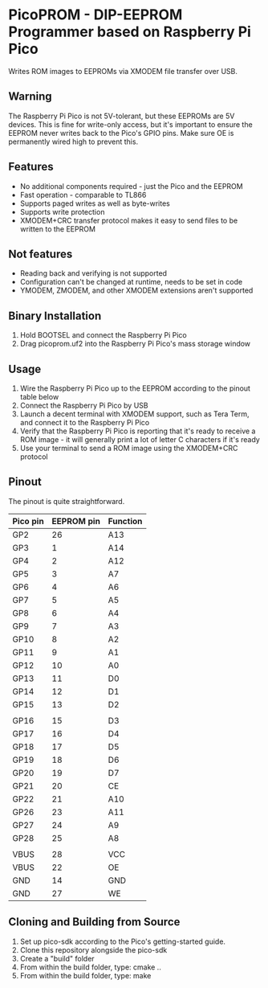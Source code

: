 PicoPROM - DIP-EEPROM Programmer based on Raspberry Pi Pico
===========================================================

Writes ROM images to EEPROMs via XMODEM file transfer over USB.

Warning
-------
The Raspberry Pi Pico is not 5V-tolerant, but these EEPROMs are 5V devices.
This is fine for write-only access, but it's important to ensure the EEPROM
never writes back to the Pico's GPIO pins.  Make sure OE is permanently wired
high to prevent this.

Features
--------

* No additional components required - just the Pico and the EEPROM
* Fast operation - comparable to TL866
* Supports paged writes as well as byte-writes
* Supports write protection
* XMODEM+CRC transfer protocol makes it easy to send files to be written to the EEPROM

Not features
------------
* Reading back and verifying is not supported
* Configuration can't be changed at runtime, needs to be set in code
* YMODEM, ZMODEM, and other XMODEM extensions aren't supported

Binary Installation
-------------------
1. Hold BOOTSEL and connect the Raspberry Pi Pico
2. Drag picoprom.uf2 into the Raspberry Pi Pico's mass storage window

Usage
-----
1. Wire the Raspberry Pi Pico up to the EEPROM according to the pinout table below
2. Connect the Raspberry Pi Pico by USB
3. Launch a decent terminal with XMODEM support, such as Tera Term, and connect it to the Raspberry Pi Pico
4. Verify that the Raspberry Pi Pico is reporting that it's ready to receive a ROM image - it will generally print a lot of letter C characters if it's ready
5. Use your terminal to send a ROM image using the XMODEM+CRC protocol

Pinout
------
The pinout is quite straightforward.

| Pico pin | EEPROM pin | Function |
| -------- | ---------- | -------- |
| GP2      | 26 | A13    |
| GP3      | 1  | A14    |
| GP4      | 2  | A12    |
| GP5      | 3  | A7     |
| GP6      | 4  | A6     |
| GP7      | 5  | A5     |
| GP8      | 6  | A4     |
| GP9      | 7  | A3     |
| GP10     | 8  | A2     |
| GP11     | 9  | A1     |
| GP12     | 10 | A0     |
| GP13     | 11 | D0     |
| GP14     | 12 | D1     |
| GP15     | 13 | D2     |
|          |    |        |
| GP16     | 15 | D3     |
| GP17     | 16 | D4     |
| GP18     | 17 | D5     |
| GP19     | 18 | D6     |
| GP20     | 19 | D7     |
| GP21     | 20 | CE     |
| GP22     | 21 | A10    |
| GP26     | 23 | A11    |
| GP27     | 24 | A9     |
| GP28     | 25 | A8     |
|          |    |        |
| VBUS     | 28 | VCC    |
| VBUS     | 22 | OE     |
| GND      | 14 | GND    |
| GND      | 27 | WE     |

Cloning and Building from Source
--------------------------------
1. Set up pico-sdk according to the Pico's getting-started guide.
2. Clone this repository alongside the pico-sdk
3. Create a "build" folder
4. From within the build folder, type: cmake ..
5. From within the build folder, type: make

